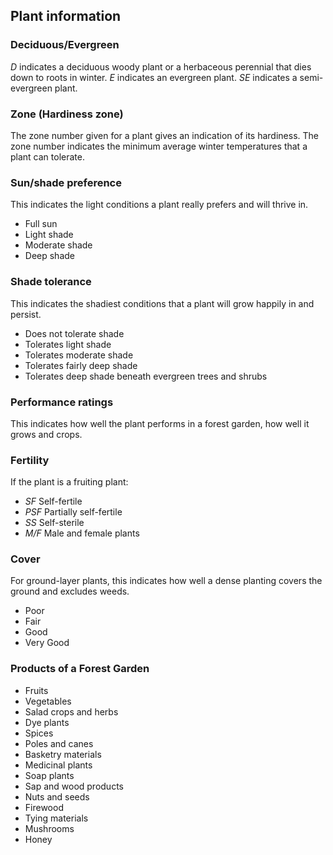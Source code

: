 ## Plant information

### Deciduous/Evergreen
*D* indicates a deciduous woody plant or a herbaceous perennial that dies down to roots in winter. *E* indicates an evergreen plant. *SE* indicates a semi-evergreen plant.
### Zone (Hardiness zone)
The zone number given for a plant gives an indication of its hardiness. The zone number indicates the minimum average winter temperatures that a plant can tolerate.

### Sun/shade preference
This indicates the light conditions a plant really prefers and will thrive in.

- Full sun
- Light shade
- Moderate shade
- Deep shade

### Shade tolerance
This indicates the shadiest conditions that a plant will grow happily in and persist.

- Does not tolerate shade
- Tolerates light shade
- Tolerates moderate shade
- Tolerates fairly deep shade
- Tolerates deep shade beneath evergreen trees and shrubs

### Performance ratings
This indicates how well the plant performs in a forest garden, how well it grows and crops.

### Fertility
If the plant is a fruiting plant:

- *SF* Self-fertile
- *PSF* Partially self-fertile
- *SS* Self-sterile
- *M/F* Male and female plants

### Cover
For ground-layer plants, this indicates how well a dense planting covers the ground and excludes weeds.

- Poor
- Fair
- Good
- Very Good

### Products of a Forest Garden

- Fruits
- Vegetables
- Salad crops and herbs
- Dye plants
- Spices
- Poles and canes
- Basketry materials
- Medicinal plants
- Soap plants
- Sap and wood products
- Nuts and seeds
- Firewood
- Tying materials
- Mushrooms
- Honey
